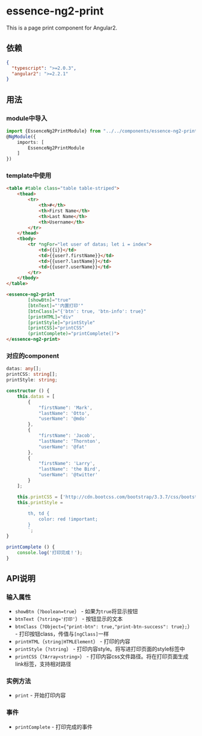 # essence-ng2-print

This is a page print component for Angular2.

## 依赖
```json
{
  "typescript": ">=2.0.3",
  "angular2": ">=2.2.1"
}
```

## 用法

### module中导入
```typescript
import {EssenceNg2PrintModule} from "../../components/essence-ng2-print";
@NgModule({
    imports: [
        EssenceNg2PrintModule
    ]
})
```

### template中使用
```html
<table #table class="table table-striped">
	<thead>
		<tr>
			<th>#</th>
			<th>First Name</th>
			<th>Last Name</th>
			<th>Username</th>
		</tr>
	</thead>
	<tbody>
		<tr *ngFor="let user of datas; let i = index">
			<td>{{i}}</td>
			<td>{{user?.firstName}}</td>
			<td>{{user?.lastName}}</td>
			<td>{{user?.userName}}</td>
		</tr>
	</tbody>
</table>

<essence-ng2-print
		[showBtn]="true"
		[btnText]="'内置打印'"
		[btnClass]="{'btn': true, 'btn-info': true}"
		[printHTML]="div"
		[printStyle]="printStyle"
		[printCSS]="printCSS"
		(printComplete)="printComplete()">
</essence-ng2-print>
```

### 对应的component
```typescript
datas: any[];
printCSS: string[];
printStyle: string;

constructor () {
	this.datas = [
		{
			"firstName": 'Mark',
			"lastName": 'Otto',
			"userName": '@mdo'
		},
		{
			"firstName": 'Jacob',
			"lastName": 'Thornton',
			"userName": '@fat'
		},
		{
			"firstName": 'Larry',
			"lastName": 'the Bird',
			"userName": '@twitter'
		}
	];

	this.printCSS = ['http://cdn.bootcss.com/bootstrap/3.3.7/css/bootstrap.min.css'];
	this.printStyle =
		`
		th, td {
			color: red !important;
		}
		`;
}

printComplete () {
	console.log('打印完成！');
}
```

## API说明

### 输入属性

- `showBtn`（`?boolean=true`） - 如果为`true`将显示按钮
- `btnText`（`?string='打印'`） - 按钮显示的文本
- `btnClass`（`?Object={"print-btn": true,"print-btn-success": true};`） - 打印按钮class，传值与`[ngClass]`一样
- `printHTML`（`string|HTMLElement`） - 打印的内容
- `printStyle`（`?string`） - 打印内容style。将写进打印页面的style标签中
- `printCSS`（`?Array<string>`） - 打印内容css文件路径。将在打印页面生成link标签，支持相对路径

### 实例方法

- `print` - 开始打印内容

### 事件

- `printComplete` - 打印完成的事件
